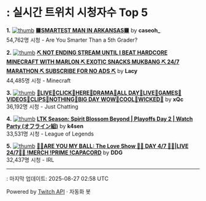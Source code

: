 # : 실시간 트위치 시청자수 Top 5

**1.** [![thumb](https://static-cdn.jtvnw.net/previews-ttv/live_user_caseoh_-320x180.jpg)](https://twitch.tv/caseoh_)
**[🟨SMARTEST MAN IN ARKANSAS🟨](https://twitch.tv/caseoh_)** by **caseoh_**<br>54,762명 시청  - Are You Smarter Than a 5th Grader?

**2.** [![thumb](https://static-cdn.jtvnw.net/previews-ttv/live_user_lacy-320x180.jpg)](https://twitch.tv/Lacy)
**[⛏️ NOT ENDING STREAM UNTIL I BEAT HARDCORE MINECRAFT WITH MARLON ⛏️ EXOTIC SNACKS MUKBANG ⛏️ 24/7 MARATHON ⛏️ SUBSCRIBE FOR NO ADS ⛏️](https://twitch.tv/Lacy)** by **Lacy**<br>44,485명 시청  - Minecraft

**3.** [![thumb](https://static-cdn.jtvnw.net/previews-ttv/live_user_xqc-320x180.jpg)](https://twitch.tv/xQc)
**[🐁LIVE🐁CLICK🐁HERE🐁DRAMA🐁ALL DAY🐁LIVE🐁GAMES🐁VIDEOS🐁CLIPS🐁NOTHING🐁BIG DAY WOW🐁COOL🐁WICKED🐁](https://twitch.tv/xQc)** by **xQc**<br>36,192명 시청  - Just Chatting

**4.** [![thumb](https://static-cdn.jtvnw.net/previews-ttv/live_user_k4sen-320x180.jpg)](https://twitch.tv/k4sen)
**[LTK Season: Spirit Blossom Beyond | Playoffs Day 2 | Watch Party (オフライン組)](https://twitch.tv/k4sen)** by **k4sen**<br>33,531명 시청  - League of Legends

**5.** [![thumb](https://static-cdn.jtvnw.net/previews-ttv/live_user_ddg-320x180.jpg)](https://twitch.tv/DDG)
**[🏀💕ARE YOU MY BALL: The Love Show 🏀💕 DAY 4/7 🏀💕|LIVE 24/7🏀💕 !MERCH !PRIME !CAPACORD](https://twitch.tv/DDG)** by **DDG**<br>32,437명 시청  - IRL


---
: 마지막 업데이트: 2025-08-27 02:58 UTC

Powered by [Twitch API](https://dev.twitch.tv/docs/api/reference) · 자동화 봇